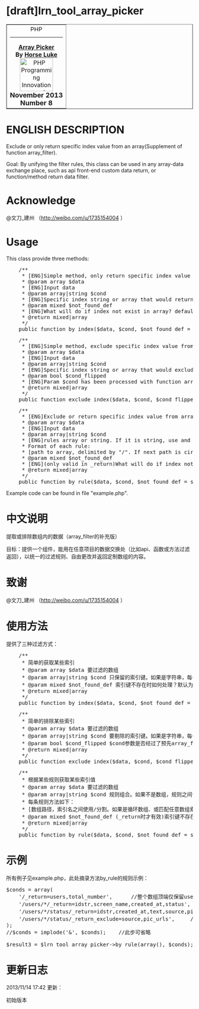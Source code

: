 [draft]lrn_tool_array_picker
======

<table class="" border="">
<tbody><tr>
<td><center><a href="http://www.phpclasses.org/" title="PHP Classes" alt="PHP Classes"><img src="http://files.phpclasses.org/graphics/phpclasses/logo-small-phpclasses.png" width="75" height="15" alt="PHP Classes" border="0"></a><br>
<hr>
<b><a href="http://www.phpclasses.org/package/8348-PHP-Filter-arrays-by-key-exclude-items-or-match-rules.html">Array Picker</a><br>
By <a href="http://www.phpclasses.org/browse/author/640834.html">Horse Luke</a></b><br>
<a href="http://www.phpclasses.org/award/innovation/"><img src="http://www.phpclasses.org/award/innovation/nominee.gif" width="89" height="89" alt="PHP Programming Innovation award nominee" title="PHP Programming Innovation award nominee" border="0"></a><br><font size="+1"><b>November&nbsp;2013<br>
Number 8</b></font></center></td>
</tr>
</tbody></table>


ENGLISH DESCRIPTION
======
Exclude or only return specific index value from an array(Supplement of function array_filter).

Goal: By unifying the filter rules, this class can be used in any array-data exchange place, such as api front-end custom data return, or function/method return data filter.

Acknowledge
======
@文刀_建州 （http://weibo.com/u/1735154004 ）


Usage
======
This class provide three methods:

<pre>
    /**
     * [ENG]Simple method, only return specific index value from array
     * @param array $data 
     * [ENG]Input data
     * @param array|string $cond 
     * [ENG]Specific index string or array that would return. If it is string, use comma delimiter between index
     * @param mixed $not_found_def 
     * [ENG]What will do if index not exist in array? default is self::IGNORE
     * @return mixed|array
     */
    public function by_index($data, $cond, $not_found_def = self::IGNORE){}
</pre>

<pre>
    /**
     * [ENG]Simple method, exclude specific index value from array
     * @param array $data 
     * [ENG]Input data
     * @param array|string $cond 
     * [ENG]Specific index string or array that would exclude. If it is string, use comma delimiter(,) between index
     * @param bool $cond_flipped 
     * [ENG]Param $cond has been processed with function array_flip? Default is false
     * @return mixed|array
     */
    public function exclude_index($data, $cond, $cond_flipped = false){}
</pre>

<pre>
    /**
     * [ENG]Exclude or return specific index value from array by rule
     * @param array $data 
     * [ENG]Input data
     * @param array|string $cond 
     * [ENG]rules array or string. If it is string, use and delimiter(&) between rule.
     * Format of each rule:
     * [path to array, delimited by "/". If next path is circular array or want to match any name of index, use "*" instead]/(_return|_return_exclude)=xx,xx,xx,xx,xx
     * @param mixed $not_found_def 
     * [ENG](only valid in _return)What will do if index not exist in array? default is self::IGNORE
     * @return mixed|array
     */
    public function by_rule($data, $cond, $not_found_def = self::IGNORE){}
</pre>

Example code can be found in file "example.php".


中文说明
======
提取或排除数组内的数据（array_filter的补充版）

目标：提供一个组件，能用在任意项目的数据交换处（比如api、函数或方法过滤返回），以统一的过滤规则、自由更改并返回定制数组的内容。


致谢
======
@文刀_建州 （http://weibo.com/u/1735154004 ）


使用方法
======
提供了三种过滤方式：

<pre>
    /**
     * 简单的获取某些索引
     * @param array $data 要过滤的数组
     * @param array|string $cond 只保留的索引键。如果是字符串，每个索引键必须使用半角逗号（,）。如果为空，将返回空数组
     * @param mixed $not_found_def 索引键不存在时如何处理？默认为self::IGNORE
     * @return mixed|array
     */
    public function by_index($data, $cond, $not_found_def = self::IGNORE){}
</pre>

<pre>
    /**
     * 简单的排除某些索引
     * @param array $data 要过滤的数组
     * @param array|string $cond 要剔除的索引键。如果是字符串，每个索引键必须使用半角逗号（,）。如果为空，将原样返回不做处理
     * @param bool $cond_flipped $cond参数是否经过了预先array_flip？默认为false
     * @return mixed|array
     */
    public function exclude_index($data, $cond, $cond_flipped = false){}
</pre>

<pre>
	/**
     * 根据某些规则获取某些索引值
     * @param array $data 要过滤的数组
     * @param array|string $cond 规则组合。如果不是数组，规则之间请使用半角&连接。
     * 每条规则方法如下：
     * [数组路径，索引名之间使用/分割。如果是循环数组、或匹配任意数组索引键，请使用*]/(_return|_return_exclude)=xx,xx,xx,xx,xx
     * @param mixed $not_found_def (_return时才有效)索引键不存在时如何处理？
     * @return mixed|array
     */
    public function by_rule($data, $cond, $not_found_def = self::IGNORE){}
</pre>


示例
======

所有例子见example.php，此处摘录方法by_rule的规则示例：

<pre>
$conds = array(
    '/_return=users,total_number',      //整个数组顶端仅保留users,total_number节点
    '/users/*/_return=idstr,screen_name,created_at,status',     //users节点下每个子数组，仅保留idstr,screen_name,created_at,status节点
    '/users/*/status/_return=idstr,created_at,text,source,pic_urls',     //users节点下、每个子数组中的status节点，仅保留idstr,created_at,text,source节点
    '/users/*/status/_return_exclude=source,pic_urls',     //users节点下、每个子数组中的status节点，去掉source,pic_urls节点
);
//$conds = implode('&', $conds);    //此步可省略

$result3 = $lrn_tool_array_picker->by_rule(array(), $conds);
</pre>


更新日志
======
2013/11/14 17:42 更新：

初始版本
